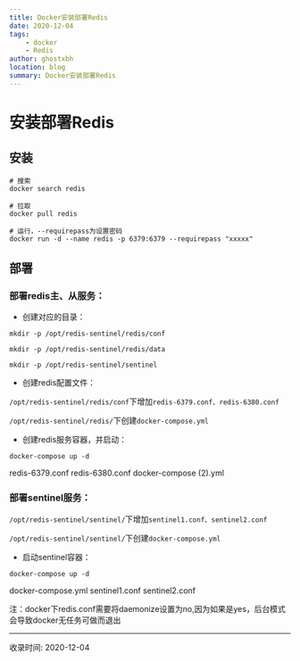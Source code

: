 ```yaml
---
title: Docker安装部署Redis
date: 2020-12-04
tags:
    - docker
    - Redis
author: ghostxbh
location: blog
summary: Docker安装部署Redis
---
```

# 安装部署Redis

## 安装
```shell script
# 搜索
docker search redis

# 拉取
docker pull redis

# 运行，--requirepass为设置密码
docker run -d --name redis -p 6379:6379 --requirepass "xxxxx"
```


## 部署

### 部署redis主、从服务：

- 创建对应的目录：
```shell script
mkdir -p /opt/redis-sentinel/redis/conf

mkdir -p /opt/redis-sentinel/redis/data

mkdir -p /opt/redis-sentinel/sentinel
```


- 创建redis配置文件：

`/opt/redis-sentinel/redis/conf`下增加`redis-6379.conf、redis-6380.conf`

`/opt/redis-sentinel/redis/`下创建`docker-compose.yml`

- 创建redis服务容器，并启动：

```shell script
docker-compose up -d
```
redis-6379.conf
redis-6380.conf
docker-compose (2).yml

### 部署sentinel服务：

`/opt/redis-sentinel/sentinel/`下增加`sentinel1.conf、sentinel2.conf`

`/opt/redis-sentinel/sentinel/`下创建`docker-compose.yml`

- 启动sentinel容器：
```shell script
docker-compose up -d
```
docker-compose.yml
sentinel1.conf
sentinel2.conf

注：docker下redis.conf需要将daemonize设置为no,因为如果是yes，后台模式会导致docker无任务可做而退出

---
收录时间: 2020-12-04

<Vssue :title="$title" />